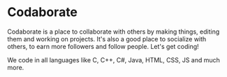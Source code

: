 # Codaborate
Codaborate is a place to collaborate with others by making things, editing them and working on projects. It's also a good place to socialize with others, to earn more followers and follow people. Let's get coding!

We code in all languages like C, C++, C#, Java, HTML, CSS, JS and much more.
